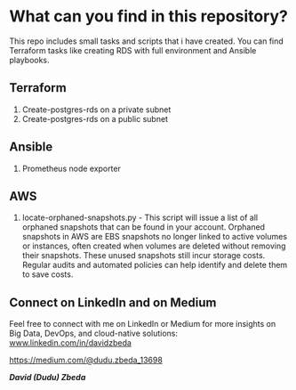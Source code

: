 # What can you find in this repository?
This repo includes small tasks and scripts that i have created. You can find Terraform tasks like creating  RDS with full environment  and Ansible playbooks.

## Terraform 
1. Create-postgres-rds on a private subnet 
2. Create-postgres-rds on a public subnet 

## Ansible 
1. Prometheus node exporter

## AWS
1. locate-orphaned-snapshots.py - This script will issue a list of all orphaned snapshots that can be found in your account. 
   Orphaned snapshots in AWS are EBS snapshots no longer linked to active volumes or instances, often created when volumes are deleted without removing their snapshots.
   These unused snapshots still incur storage costs. Regular audits and automated policies can help identify and delete them to save costs.

## Connect on LinkedIn and on Medium
Feel free to connect with me on LinkedIn or Medium for more insights on Big Data, DevOps, and cloud-native solutions:
www.linkedin.com/in/davidzbeda

https://medium.com/@dudu.zbeda_13698

***David (Dudu) Zbeda***
